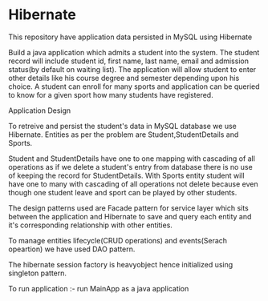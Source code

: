 # Hibernate
This repository have application data persisted in MySQL using Hibernate 

Build a java application which admits a student into the system. The student record will include student id, first name, last name, email and admission status(by default on waiting list). The application will allow student to enter other details like his course degree and semester depending upon his choice. A student can enroll for many sports and application can be queried to know for a given sport how many students have registered.

Application Design

To retreive and persist the student's data in MySQL database we use Hibernate. Entities as per the problem are Student,StudentDetails and Sports. 

Student and StudentDetails have one to one mapping with cascading of all operations as if we delete a student's entry from database there is no use of keeping the record for StudentDetails. With Sports entity student will have one to many with cascading of all operations not delete because even though one student leave and sport can be played by other students. 

The design patterns used are Facade pattern for service layer which sits between the application and Hibernate to save and query each entity and it's corresponding relationship with other entities.

To manage entities lifecycle(CRUD operations) and events(Serach opeartion) we have used DAO pattern.

The hibernate session factory is heavyobject hence initialized using singleton pattern.

To run application :- run MainApp as a java application
